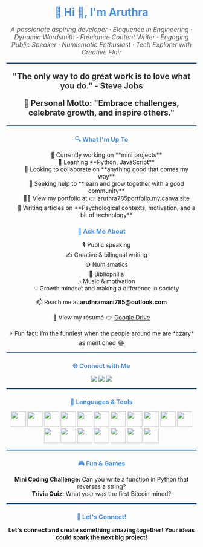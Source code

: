 <h1 align="center" style="color: #4A90E2;">🌟 Hi 👋, I'm Aruthra</h1>

<p align="center" style="font-size: 1.2em; color: #555;">
  <em>A passionate aspiring developer · Eloquence in Engineering · Dynamic Wordsmith · Freelance Content Writer · Engaging Public Speaker · Numismatic Enthusiast · Tech Explorer with Creative Flair</em>
</p>

<hr style="border: 1px solid #4A90E2;">

<p align="center" style="font-size: 1.5em; color: #333;">
  <strong>"The only way to do great work is to love what you do." - Steve Jobs</strong>
</p>

<p align="center" style="font-size: 1.5em; color: #333;">
  <strong>🌟 Personal Motto: "Embrace challenges, celebrate growth, and inspire others."</strong>
</p>

<hr style="border: 1px solid #4A90E2;">

<h3 style="text-align: center; color: #4A90E2;">🔍 What I'm Up To</h3>
<ul style="list-style-type: none; text-align: center; font-size: 1.1em;">
  <li>🔭 Currently working on **mini projects**</li>
  <li>🌱 Learning **Python, JavaScript**</li>
  <li>👯 Looking to collaborate on **anything good that comes my way**</li>
  <li>🤝 Seeking help to **learn and grow together with a good community**</li>
  <li>👨‍💻 View my portfolio at 👉 <a href="https://aruthra785portfolio.my.canva.site/" target="_blank">aruthra785portfolio.my.canva.site</a></li>
  <li>📝 Writing articles on **Psychological contexts, motivation, and a bit of technology**</li>
</ul>

<h3 style="text-align: center; color: #4A90E2;">💬 Ask Me About</h3>
<ul style="list-style-type: none; text-align: center; font-size: 1.1em;">
  <li>🎙 Public speaking</li>
  <li>✍ Creative & bilingual writing</li>
  <li>🪙 Numismatics</li>
  <li>📖 Bibliophilia</li>
  <li>🎶 Music & motivation</li>
  <li>💡 Growth mindset and making a difference in society</li>
</ul>

<p align="center" style="font-size: 1.1em;">📫 Reach me at <strong>aruthramani785@outlook.com</strong></p>
<p align="center" style="font-size: 1.1em;">📄 View my résumé 👉 <a href="https://drive.google.com/file/d/1YJTRE7Lo9jEMBWO9E_wWvL7wVaE7BySu/view?usp=drivesdk" target="_blank">Google Drive</a></p>
<p align="center" style="font-size: 1.1em;">⚡ Fun fact: I’m the funniest when the people around me are *czary* as mentioned 😂</p>

<hr style="border: 1px solid #4A90E2;">

<h3 align="center" style="color: #4A90E2;">🌐 Connect with Me</h3>
<p align="center">
  <a href="https://linkedin.com/in/aruthra-sm-sns" target="_blank"><img src="https://img.shields.io/badge/LinkedIn-blue?logo=linkedin&style=for-the-badge" /></a>
  <a href="https://www.leetcode.com/aruthramanivannan" target="_blank"><img src="https://img.shields.io/badge/LeetCode-orange?logo=leetcode&style=for-the-badge" /></a>
  <a href="https://discord.gg/k96XcHMW" target="_blank"><img src="https://img.shields.io/badge/Discord-purple?logo=discord&style=for-the-badge" /></a>
</p>

<hr style="border: 1px solid #4A90E2;">

<h3 align="center" style="color: #4A90E2;">🧰 Languages & Tools</h3>
<p align="center">
  <img src="https://cdn.jsdelivr.net/gh/devicons/devicon/icons/python/python-original.svg" height="40" />
  <img src="https://cdn.jsdelivr.net/gh/devicons/devicon/icons/javascript/javascript-original.svg" height="40" />
  <img src="https://cdn.jsdelivr.net/gh/devicons/devicon/icons/java/java-original.svg" height="40" />
  <img src="https://cdn.jsdelivr.net/gh/devicons/devicon/icons/react/react-original.svg" height="40" />
  <img src="https://cdn.jsdelivr.net/gh/devicons/devicon/icons/reactnative/reactnative-plain.svg" height="40" />
  <img src="https://cdn.jsdelivr.net/gh/devicons/devicon/icons/html5/html5-original.svg" height="40" />
  <img src="https://cdn.jsdelivr.net/gh/devicons/devicon/icons/c/c-original.svg" height="40" />
  <img src="https://cdn.jsdelivr.net/gh/devicons/devicon/icons/cplusplus/cplusplus-original.svg" height="40" />
  <img src="https://cdn.jsdelivr.net/gh/devicons/devicon/icons/aws/aws-original.svg" height="40" />
  <img src="https://cdn.jsdelivr.net/gh/devicons/devicon/icons/googlecloud/googlecloud-original.svg" height="40" />
  <img src="https://cdn.jsdelivr.net/gh/devicons/devicon/icons/linux/linux-original.svg" height="40" />
  <img src="https://cdn.jsdelivr.net/gh/devicons/devicon/icons/mariadb/mariadb-original.svg" height="40" />
  <img src="https://cdn.jsdelivr.net/gh/devicons/devicon/icons/matlab/matlab-original.svg" height="40" />
  <img src="https://cdn.jsdelivr.net/gh/devicons/devicon/icons/android/android-original.svg" height="40" />
  <img src="https://cdn.jsdelivr.net/gh/devicons/devicon/icons/adobeillustrator/adobeillustrator-plain.svg" height="40" />
  <img src="https://cdn.jsdelivr.net/gh/devicons/devicon/icons/gatsby/gatsby-original.svg" height="40" />
  <img src="https://www.svgrepo.com/show/303229/microsoft-sql-server-logo.svg" height="40" />
  <img src="https://www.chartjs.org/media/logo-title.svg" height="40" />
</p>

<hr style="border: 1px solid #4A90E2;">

<h3 align="center" style="color: #4A90E2;">🎮 Fun & Games</h3>
<p align="center" style="font-size: 1.1em;">
  <strong>Mini Coding Challenge:</strong> Can you write a function in Python that reverses a string? <br>
  <strong>Trivia Quiz:</strong> What year was the first Bitcoin mined?
</p>


<hr style="border: 1px solid #4A90E2;">

<h3 align="center" style="color: #4A90E2;">💬 Let's Connect!</h3>
<p align="center" style="font-size: 1.1em;">
  <strong>Let's connect and create something amazing together! Your ideas could spark the next big project!</strong>
</p>

